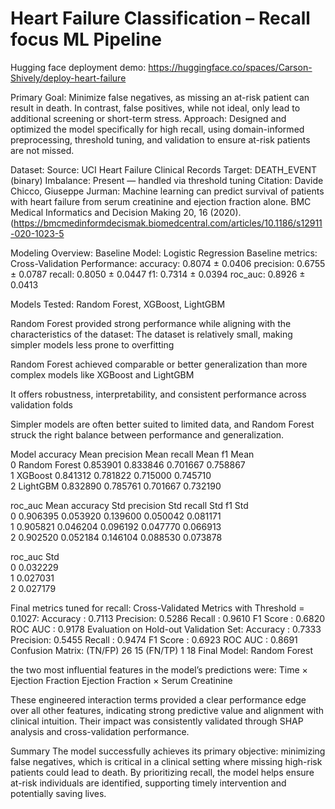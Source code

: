 # Heart Failure Classification – Recall focus ML Pipeline
Hugging face deployment demo: https://huggingface.co/spaces/Carson-Shively/deploy-heart-failure

Primary Goal:
Minimize false negatives, as missing an at-risk patient can result in death. In contrast, false positives, while not ideal, only lead to additional screening or short-term stress.
Approach:
Designed and optimized the model specifically for high recall, using domain-informed preprocessing, threshold tuning, and validation to ensure at-risk patients are not missed.


Dataset:
Source: UCI Heart Failure Clinical Records
Target: DEATH_EVENT (binary)
Imbalance: Present — handled via threshold tuning
Citation:
Davide Chicco, Giuseppe Jurman: Machine learning can predict survival of patients with heart failure from serum creatinine and ejection fraction alone. BMC Medical Informatics and Decision Making 20, 16 (2020). (https://bmcmedinformdecismak.biomedcentral.com/articles/10.1186/s12911-020-1023-5

Modeling Overview:
Baseline Model: Logistic Regression
Baseline metrics:
Cross-Validation Performance:
  accuracy: 0.8074 ± 0.0406
  precision: 0.6755 ± 0.0787
  recall: 0.8050 ± 0.0447
  f1: 0.7314 ± 0.0394
  roc_auc: 0.8926 ± 0.0413

Models Tested: Random Forest, XGBoost, LightGBM

Random Forest provided strong performance while aligning with the characteristics of the dataset:
The dataset is relatively small, making simpler models less prone to overfitting

Random Forest achieved comparable or better generalization than more complex models like XGBoost and LightGBM

It offers robustness, interpretability, and consistent performance across validation folds

Simpler models are often better suited to limited data, and Random Forest struck the right balance between performance and generalization.

Model  accuracy Mean  precision Mean  recall Mean   f1 Mean  \
0  Random Forest       0.853901        0.833846     0.701667  0.758867   
1        XGBoost       0.841312        0.781822     0.715000  0.745710   
2       LightGBM       0.832890        0.785761     0.701667  0.732190   

   roc_auc Mean  accuracy Std  precision Std  recall Std    f1 Std  \
0      0.906395      0.053920       0.139600    0.050042  0.081171   
1      0.905821      0.046204       0.096192    0.047770  0.066913   
2      0.902520      0.052184       0.146104    0.088530  0.073878   

   roc_auc Std  
0     0.032229  
1     0.027031  
2     0.027179 

Final metrics tuned for recall:
 Cross-Validated Metrics with Threshold = 0.1027:
  Accuracy : 0.7113
  Precision: 0.5286
  Recall   : 0.9610
  F1 Score : 0.6820
  ROC AUC  : 0.9178
Evaluation on Hold-out Validation Set:
  Accuracy : 0.7333
  Precision: 0.5455
  Recall   : 0.9474
  F1 Score : 0.6923
  ROC AUC  : 0.8691
Confusion Matrix:
(TN/FP)     26     15
(FN/TP)      1     18
Final Model: Random Forest

the two most influential features in the model’s predictions were:
Time × Ejection Fraction
Ejection Fraction × Serum Creatinine

These engineered interaction terms provided a clear performance edge over all other features, indicating strong predictive value and alignment with clinical intuition.
Their impact was consistently validated through SHAP analysis and cross-validation performance.

Summary
The model successfully achieves its primary objective:
 minimizing false negatives, which is critical in a clinical setting where missing high-risk patients could lead to death.
By prioritizing recall, the model helps ensure at-risk individuals are identified, supporting timely intervention and potentially saving lives.
